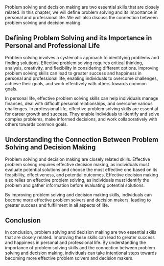 
Problem solving and decision making are two essential skills that are closely related. In this chapter, we will define problem solving and its importance in personal and professional life. We will also discuss the connection between problem solving and decision making.

Defining Problem Solving and its Importance in Personal and Professional Life
-----------------------------------------------------------------------------

Problem solving involves a systematic approach to identifying problems and finding solutions. Effective problem solving requires critical thinking, analysis, creativity, and flexibility in considering different options. Improving problem solving skills can lead to greater success and happiness in personal and professional life, enabling individuals to overcome challenges, achieve their goals, and work effectively with others towards common goals.

In personal life, effective problem solving skills can help individuals manage finances, deal with difficult personal relationships, and overcome various challenges. In professional life, effective problem solving skills are essential for career growth and success. They enable individuals to identify and solve complex problems, make informed decisions, and work collaboratively with others towards common goals.

Understanding the Connection Between Problem Solving and Decision Making
------------------------------------------------------------------------

Problem solving and decision making are closely related skills. Effective problem solving requires effective decision making, as individuals must evaluate potential solutions and choose the most effective one based on its feasibility, effectiveness, and potential outcomes. Effective decision making also relies on effective problem solving, as individuals must identify the problem and gather information before evaluating potential solutions.

By improving problem solving and decision making skills, individuals can become more effective problem solvers and decision makers, leading to greater success and fulfillment in all aspects of life.

Conclusion
----------

In conclusion, problem solving and decision making are two essential skills that are closely related. Improving these skills can lead to greater success and happiness in personal and professional life. By understanding the importance of problem solving skills and the connection between problem solving and decision making, individuals can take intentional steps towards becoming more effective problem solvers and decision makers.
